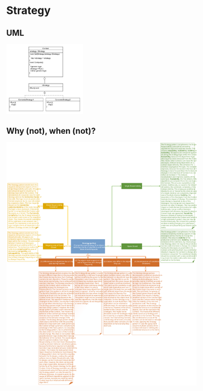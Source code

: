 # Strategy
## UML
<img src=StrategyUML.png width=40% height=40%>

## Why (not), when (not)?
![Strategy](https://raw.githubusercontent.com/NiekBeijloos/Design-Patterns/master/Behavioral/9.%20Strategy/Strategy.svg?raw=true)